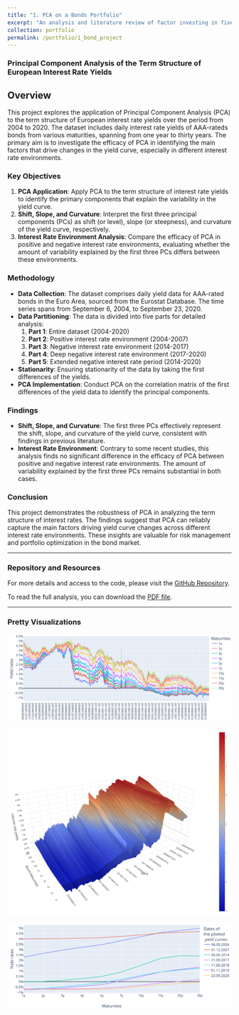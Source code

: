 ```yaml
---
title: "1. PCA on a Bonds Portfolio"
excerpt: "An analysis and literature review of factor investing in fixed income, where the first three components can be attributed to actual meanings in a Bonds Portfolio setting."
collection: portfolio
permalink: /portfolio/1_bond_project
---
```


### Principal Component Analysis of the Term Structure of European Interest Rate Yields

## Overview

This project explores the application of Principal Component Analysis (PCA) to the term structure of European interest rate yields over the period from 2004 to 2020. The dataset includes daily interest rate yields of AAA-rateds bonds from various maturities, spanning from one year to thirty years. The primary aim is to investigate the efficacy of PCA in identifying the main factors that drive changes in the yield curve, especially in different interest rate environments.

### Key Objectives

1. **PCA Application**: Apply PCA to the term structure of interest rate yields to identify the primary components that explain the variability in the yield curve.
2. **Shift, Slope, and Curvature**: Interpret the first three principal components (PCs) as shift (or level), slope (or steepness), and curvature of the yield curve, respectively.
3. **Interest Rate Environment Analysis**: Compare the efficacy of PCA in positive and negative interest rate environments, evaluating whether the amount of variability explained by the first three PCs differs between these environments.

### Methodology

- **Data Collection**: The dataset comprises daily yield data for AAA-rated bonds in the Euro Area, sourced from the Eurostat Database. The time series spans from September 6, 2004, to September 23, 2020.
- **Data Partitioning**: The data is divided into five parts for detailed analysis:
  1. **Part 1**: Entire dataset (2004-2020)
  2. **Part 2**: Positive interest rate environment (2004-2007)
  3. **Part 3**: Negative interest rate environment (2014-2017)
  4. **Part 4**: Deep negative interest rate environment (2017-2020)
  5. **Part 5**: Extended negative interest rate period (2014-2020)
- **Stationarity**: Ensuring stationarity of the data by taking the first differences of the yields.
- **PCA Implementation**: Conduct PCA on the correlation matrix of the first differences of the yield data to identify the principal components.

### Findings

- **Shift, Slope, and Curvature**: The first three PCs effectively represent the shift, slope, and curvature of the yield curve, consistent with findings in previous literature.
- **Interest Rate Environment**: Contrary to some recent studies, this analysis finds no significant difference in the efficacy of PCA between positive and negative interest rate environments. The amount of variability explained by the first three PCs remains substantial in both cases.

### Conclusion

This project demonstrates the robustness of PCA in analyzing the term structure of interest rates. The findings suggest that PCA can reliably capture the main factors driving yield curve changes across different interest rate environments. These insights are valuable for risk management and portfolio optimization in the bond market.

---

### Repository and Resources

For more details and access to the code, please visit the [GitHub Repository](https://github.com/vitoriarlima/pca-bonds-fixed-income).

To read the full analysis, you can download the [PDF file](https://vitoriarlima.github.io/files/PCA_Bond_Portfolio.pdf).


---

### Pretty Visualizations

![Bond Maturities over time](/files/Bond_.png)

![Time Path of the Term Structure](/files/Bond_2.png)

![Yield Curves from AAA rate bonds in the european area](/files/Bond_3.png)
